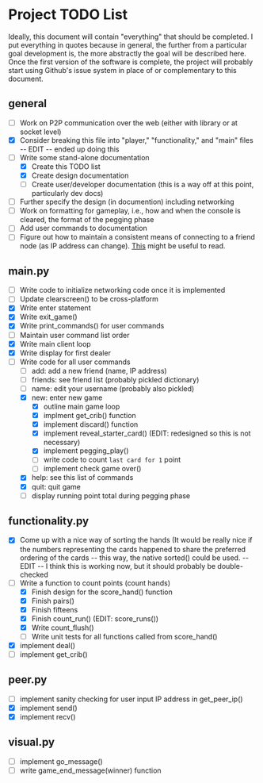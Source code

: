 # Project TODO List
Ideally, this document will contain "everything" that should be completed. I put everything in quotes because in general, the further from a particular goal development is, the more abstractly the goal will be described here. Once the first version of the software is complete, the project will probably start using Github's issue system in place of or complementary to this document.

## general
- [ ] Work on P2P communication over the web (either with library or at socket level)
- [x] Consider breaking this file into "player," "functionality," and "main" files -- EDIT -- ended up doing this
- [ ] Write some stand-alone documentation
  - [x] Create this TODO list
  - [x] Create design documentation
  - [ ] Create user/developer documentation (this is a way off at this point, particularly dev docs)
- [ ] Further specify the design (in documention) including networking
- [ ] Work on formatting for gameplay, i.e., how and when the console is cleared, the format of the pegging phase
- [ ] Add user commands to documentation
- [ ] Figure out how to maintain a consistent means of connecting to a friend node (as IP address can change). [This](https://bitmessage.org/bitmessage.pdf) might be useful to read.
## main.py
- [ ] Write code to initialize networking code once it is implemented
- [ ] Update clearscreen() to be cross-platform
- [x] Write enter statement
- [x] Write exit_game()
- [x] Write print_commands() for user commands
- [ ] Maintain user command list order
- [x] Write main client loop
- [x] Write display for first dealer
- [ ] Write code for all user commands
  - [ ] add: add a new friend (name, IP address)
  - [ ] friends: see friend list (probably pickled dictionary)
  - [ ] name: edit your username (probably also pickled)
  - [x] new: enter new game
    - [x] outline main game loop
    - [x] implment get_crib() function
    - [x] implement discard() function
    - [x] implement reveal_starter_card() (EDIT: redesigned so this is not necessary)
    - [x] implement pegging_play()
     -[ ] write code to count `last card for 1` point
    - [ ] implement check game over()
  - [x] help: see this list of commands
  - [x] quit: quit game
  - [ ] display running point total during pegging phase
## functionality.py
- [x] Come up with a nice way of sorting the hands (It would be really nice if the numbers representing the cards happened to share the preferred ordering of the cards -- this way, the native sorted() could be used. -- EDIT -- I think this is working now, but it should probably be double-checked
- [ ] Write a function to count points (count hands)
  - [x] Finish design for the score_hand() function
  - [x] Finish pairs()
  - [x] Finish fifteens
  - [x] Finish count_run()  (EDIT: score_runs())
  - [x] Write count_flush()
  - [ ] Write unit tests for all functions called from score_hand()
- [x] implement deal()
- [ ] implement get_crib()
## peer.py
- [ ] implement sanity checking for user input IP address in get_peer_ip()
- [x] implement send()
- [x] implement recv()
## visual.py
- [ ] implement go_message()
- [ ] write game_end_message(winner) function

